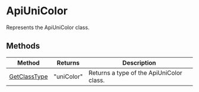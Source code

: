 # ApiUniColor

Represents the ApiUniColor class.


## Methods

| Method | Returns | Description |
| ------ | ------- | ----------- |
| [GetClassType](./Methods/GetClassType.md) | "uniColor" | Returns a type of the ApiUniColor class. |
